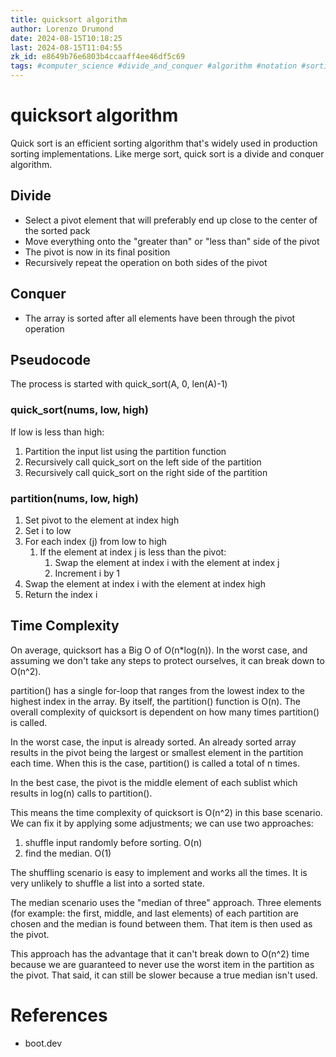 ```yaml
---
title: quicksort algorithm
author: Lorenzo Drumond
date: 2024-08-15T10:18:25
last: 2024-08-15T11:04:55
zk_id: e8649b76e6803b4ccaaff4ee46df5c69
tags: #computer_science #divide_and_conquer #algorithm #notation #sorting #binary_search #programming #boot_dev #big_o
---
```



# quicksort algorithm

Quick sort is an efficient sorting algorithm that's widely used in production sorting implementations. Like merge sort, quick sort is a divide and conquer algorithm.

## Divide

- Select a pivot element that will preferably end up close to the center of the sorted pack
- Move everything onto the "greater than" or "less than" side of the pivot
- The pivot is now in its final position
- Recursively repeat the operation on both sides of the pivot

## Conquer

- The array is sorted after all elements have been through the pivot operation


## Pseudocode

The process is started with quick_sort(A, 0, len(A)-1)

### quick_sort(nums, low, high)

If low is less than high:

1. Partition the input list using the partition function
2. Recursively call quick_sort on the left side of the partition
3. Recursively call quick_sort on the right side of the partition

### partition(nums, low, high)

1. Set pivot to the element at index high
2. Set i to low
3. For each index (j) from low to high
      1. If the element at index j is less than the pivot:
          1. Swap the element at index i with the element at index j
          2. Increment i by 1
4. Swap the element at index i with the element at index high
5. Return the index i

## Time Complexity

On average, quicksort has a Big O of O(n*log(n)). In the worst case, and assuming we don't take any steps to protect ourselves, it can break down to O(n^2).

partition() has a single for-loop that ranges from the lowest index to the highest index in the array. By itself, the partition() function is O(n). The overall complexity of quicksort is dependent on how many times partition() is called.

In the worst case, the input is already sorted. An already sorted array results in the pivot being the largest or smallest element in the partition each time. When this is the case, partition() is called a total of n times.

In the best case, the pivot is the middle element of each sublist which results in log(n) calls to partition().

This means the time complexity of quicksort is O(n^2) in this base scenario. We can fix it by applying some adjustments; we can use two approaches:

1. shuffle input randomly before sorting. O(n)
2. find the median. O(1)

The shuffling scenario is easy to implement and works all the times. It is very unlikely to shuffle a list into a sorted state.

The median scenario uses the "median of three" approach. Three elements (for example: the first, middle, and last elements) of each partition are chosen and the median is found between them. That item is then used as the pivot.

This approach has the advantage that it can't break down to O(n^2) time because we are guaranteed to never use the worst item in the partition as the pivot. That said, it can still be slower because a true median isn't used.

# References

- boot.dev
